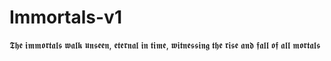 # Immortals-v1
𝕿𝖍𝖊 𝖎𝖒𝖒𝖔𝖗𝖙𝖆𝖑𝖘 𝖜𝖆𝖑𝖐 𝖚𝖓𝖘𝖊𝖊𝖓, 𝖊𝖙𝖊𝖗𝖓𝖆𝖑 𝖎𝖓 𝖙𝖎𝖒𝖊, 𝖜𝖎𝖙𝖓𝖊𝖘𝖘𝖎𝖓𝖌 𝖙𝖍𝖊 𝖗𝖎𝖘𝖊 𝖆𝖓𝖉 𝖋𝖆𝖑𝖑 𝖔𝖋 𝖆𝖑𝖑 𝖒𝖔𝖗𝖙𝖆𝖑𝖘
